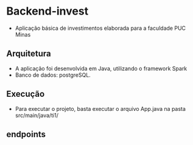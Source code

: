 # Backend-invest
* Aplicação básica de investimentos elaborada para a faculdade PUC Minas

## Arquitetura
* A aplicação foi desenvolvida em Java, utilizando o framework Spark
* Banco de dados: postgreSQL.

## Execução
* Para executar o projeto, basta executar o arquivo App.java na pasta src/main/java/ti1/

## endpoints